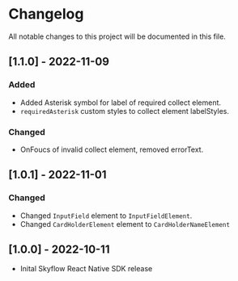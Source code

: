 # Changelog

All notable changes to this project will be documented in this file.

## [1.1.0] - 2022-11-09
### Added
- Added Asterisk symbol for label of required collect element. 
- `requiredAsterisk` custom styles to collect element labelStyles.
### Changed
- OnFoucs of invalid collect element, removed errorText. 
## [1.0.1] - 2022-11-01

### Changed

- Changed `InputField` element to `InputFieldElement`. 
- Changed `CardHolderElement` element to `CardHolderNameElement` 


## [1.0.0] - 2022-10-11

- Inital Skyflow React Native SDK release